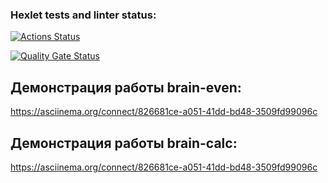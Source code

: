 ### Hexlet tests and linter status:
[![Actions Status](https://github.com/Jackson-JS88/frontend-project-44/actions/workflows/hexlet-check.yml/badge.svg)](https://github.com/Jackson-JS88/frontend-project-44/actions)

[![Quality Gate Status](https://sonarcloud.io/api/project_badges/measure?project=Jackson-JS88_frontend-project-44&metric=alert_status)](https://sonarcloud.io/summary/new_code?id=Jackson-JS88_frontend-project-44)

## Демонстрация работы brain-even:

https://asciinema.org/connect/826681ce-a051-41dd-bd48-3509fd99096c

## Демонстрация работы brain-calc:

https://asciinema.org/connect/826681ce-a051-41dd-bd48-3509fd99096c